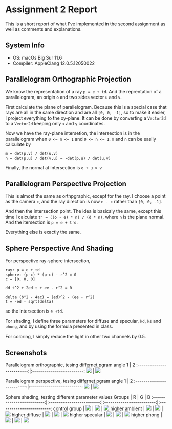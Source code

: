 # Assignment 2 Report
This is a short report of what I've implemented in the second assignment as well as comments and explanations.


## System Info
- OS: macOs Big Sur 11.6
- Compiler: AppleClang 12.0.5.12050022


## Parallelogram Orthographic Projection
We know the representation of a ray `p = e + td`. And the reprentation of a parallelogram, an origin `o` and two sides vector `u` and `v`.

First calculate the plane of parallelogram. Because this is a special case that rays are all in the same direction and are all `[0, 0, -1]`, so to make it easier, I project everything to the xy-plane. It can be done by converting a `Vector3d` to a `Vector2d` keeping only `x` and `y` coordinates.

Now we have the ray-plane intersetion, the intersection is in the parallelogram when `0 <= m <= 1` and `0 <= n <= 1`. `m` and `n` can be easily calculate by

```
m = det(p,v) / det(u,v)
n = det(p,u) / det(v,u) = -det(p,u) / det(u,v)
```

Finally, the normal at intersection is `o + u × v`


## Parallelogram Perspective Projection
This is almost the same as orthpgraphic, except for the ray. I choose a point as the camera `c`, and the ray direction is now `e - c` rather than `[0, 0, -1]`.

And then the intersection point. The idea is basicaly the same, except this time I calculate `t' = ((o - e) * n) / (d * n)`, where `n` is the plane normal. And the itersection is `p = e + t'd`.

Everything else is exactly the same.


## Sphere Perspective And Shading
For perspective ray-sphere intersection,
```
ray: p = e + td
sphere: (p-c) * (p-c) - r^2 = 0
c = [0, 0, 0]

dd t^2 + 2ed t + ee - r^2 = 0

delta (b^2 - 4ac) = (ed)^2 - (ee - r^2)
t = -ed - sqrt(delta)
```
so the intersection is `e +td`.

For shading, I define three parameters for diffuse and specular, `kd`, `ks` and `phong`, and by using the formula presented in class.

For coloring, I simply reduce the light in other two channels by 0.5.


## Screenshots
Parallelogram orthographic, tesing differnet pgram angle 
1 | 2
:-------------------------:|:-------------------------:
![](img/plane_orthographic_1.png) |  ![](img/plane_orthographic_2.png)

Parallelogram perspective, tesing differnet pgram angle
1 | 2
:-------------------------:|:-------------------------:
![](img/plane_perspective_1.png) |  ![](img/plane_perspective_2.png)

Sphere shading, testing different parameter values
Groups | R | G | B
:-------------------------:|:-------------------------:|:-------------------------:|:-------------------------:
control group | ![](img/shading_red_1.png) | ![](img/shading_green_1.png) | ![](img/shading_blue_1.png)
higher ambient | ![](img/shading_red_2.png) | ![](img/shading_green_2.png) | ![](img/shading_blue_2.png)
higher diffuse | ![](img/shading_red_3.png) | ![](img/shading_green_3.png) | ![](img/shading_blue_3.png)
higher specular | ![](img/shading_red_4.png) | ![](img/shading_green_4.png) | ![](img/shading_blue_4.png)
higher phong | ![](img/shading_red_5.png) | ![](img/shading_green_5.png) | ![](img/shading_blue_5.png)
